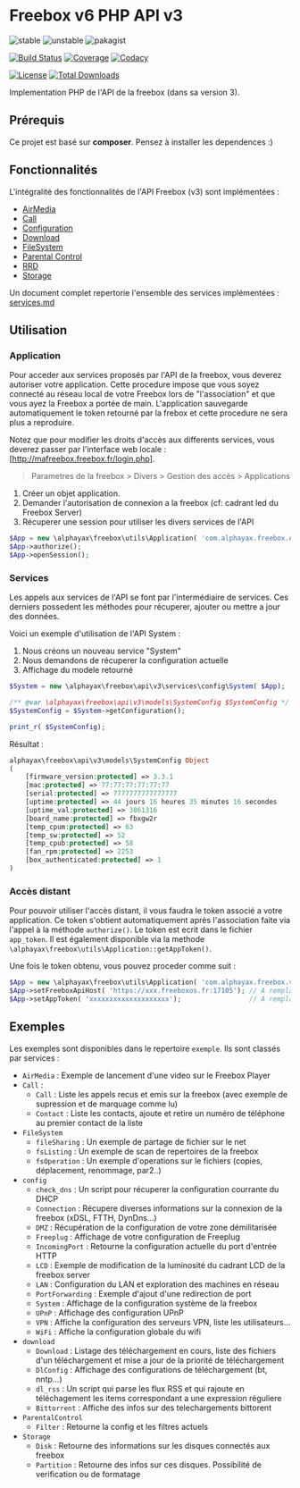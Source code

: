 
# Freebox v6 PHP API v3

![stable](https://poser.pugx.org/alphayax/freebox_api_php/v/stable)
![unstable](https://poser.pugx.org/alphayax/freebox_api_php/v/unstable)
![pakagist](https://img.shields.io/packagist/v/alphayax/freebox_api_php.svg)

[![Build Status](https://travis-ci.org/alphayax/freebox_api_php.svg?branch=master)](https://travis-ci.org/alphayax/freebox_api_php)
[![Coverage](https://api.codacy.com/project/badge/Coverage/f3569cf671f04b8ab6d699be3fd011e5)](https://www.codacy.com/app/alphayax/freebox_api_php?utm_source=github.com&amp;utm_medium=referral&amp;utm_content=alphayax/freebox_api_php&amp;utm_campaign=Badge_Coverage)
[![Codacy](https://api.codacy.com/project/badge/Grade/f3569cf671f04b8ab6d699be3fd011e5)](https://www.codacy.com/app/alphayax/freebox_api_php?utm_source=github.com&amp;utm_medium=referral&amp;utm_content=alphayax/freebox_api_php&amp;utm_campaign=Badge_Grade)

[![License](https://poser.pugx.org/alphayax/freebox_api_php/license)](https://packagist.org/packages/alphayax/freebox_api_php)
[![Total Downloads](https://poser.pugx.org/alphayax/freebox_api_php/downloads)](https://packagist.org/packages/alphayax/freebox_api_php)


Implementation PHP de l'API de la freebox (dans sa version 3).

## Prérequis

Ce projet est basé sur **composer**. 
Pensez à installer les dependences :)

## Fonctionnalités

L'intégralité des fonctionnalités de l'API Freebox (v3) sont implémentées :

- [AirMedia](docs/services/AirMedia/AirMedia.md)
- [Call](docs/services/Call/Call.md)
- [Configuration](docs/services/config/config.md)
- [Download](docs/services/download/download.md)
- [FileSystem](docs/services/FileSystem/FileSystem.md)
- [Parental Control](docs/services/ParentalControl/ParentalControl.md)
- [RRD](docs/services/RRD/RRD.md)
- [Storage](docs/services/Storage/Storage.md)

Un document complet repertorie l'ensemble des services implémentées : [services.md](docs/services/services.md)

## Utilisation

### Application

Pour acceder aux services proposés par l'API de la freebox, vous deverez 
autoriser votre application. Cette procedure impose que vous soyez connecté 
au réseau local de votre Freebox lors de "l'association" et que vous ayez la
Freebox a portée de main. L'application sauvegarde automatiquement le token 
retourné par la frebox et cette procedure ne sera plus a reproduire.
 
Notez que pour modifier les droits d'accès aux differents services, vous deverez 
passer par l'interface web locale : [http://mafreebox.freebox.fr/login.php].

> Parametres de la freebox > Divers > Gestion des accès > Applications


1. Créer un objet application. 
2. Demander l'autorisation de connexion a la freebox (cf: cadrant led du Freebox Server)
3. Récuperer une session pour utiliser les divers services de l'API

```php
$App = new \alphayax\freebox\utils\Application( 'com.alphayax.freebox.example', 'Freebox PHP API Exemple', '0.0.1');
$App->authorize();
$App->openSession();
```

### Services
Les appels aux services de l'API se font par l'intermédiaire de services.
Ces derniers possedent les méthodes pour récuperer, ajouter ou mettre a jour des données.

Voici un exemple d'utilisation de l'API System :

1. Nous créons un nouveau service "System"
2. Nous demandons de récuperer la configuration actuelle
3. Affichage du modele retourné
 
```php
$System = new \alphayax\freebox\api\v3\services\config\System( $App);

/** @var \alphayax\freebox\api\v3\models\SystemConfig $SystemConfig */
$SystemConfig = $System->getConfiguration();

print_r( $SystemConfig);
```

Résultat : 
```php
alphayax\freebox\api\v3\models\SystemConfig Object
(
    [firmware_version:protected] => 3.3.1
    [mac:protected] => 77:77:77:77:77:77
    [serial:protected] => 7777777777777777
    [uptime:protected] => 44 jours 16 heures 35 minutes 16 secondes
    [uptime_val:protected] => 3861316
    [board_name:protected] => fbxgw2r
    [temp_cpum:protected] => 63
    [temp_sw:protected] => 52
    [temp_cpub:protected] => 58
    [fan_rpm:protected] => 2253
    [box_authenticated:protected] => 1
)
```

### Accès distant

Pour pouvoir utiliser l'accès distant, il vous faudra le token associé a votre application. 
Ce token s'obtient automatiquement après l'association faite via l'appel à la méthode `authorize()`. 
Le token est ecrit dans le fichier `app_token`. Il est également disponible via la methode `\alphayax\freebox\utils\Application::getAppToken()`. 

Une fois le token obtenu, vous pouvez proceder comme suit : 

```php
$App = new \alphayax\freebox\utils\Application( 'com.alphayax.freebox.version', 'Freebox PHP API Example (Version)', '1.0.0');
$App->setFreeboxApiHost( 'https://xxx.freeboxos.fr:17105'); // A remplacer par votre host
$App->setAppToken( 'xxxxxxxxxxxxxxxxxxxx');                 // A remplacer par votre token
```

## Exemples

Les exemples sont disponibles dans le repertoire `exemple`. Ils sont classés par services :
- `AirMedia` : Exemple de lancement d'une video sur le Freebox Player
- `Call` : 
    - `Call` : Liste les appels recus et emis sur la freebox (avec exemple de supression et de marquage comme lu) 
    - `Contact` : Liste les contacts, ajoute et retire un numéro de téléphone au premier contact de la liste
- `FileSystem`
    - `fileSharing` : Un exemple de partage de fichier sur le net
    - `fsListing` : Un exemple de scan de repertoires de la freebox
    - `fsOperation` : Un exemple d'operations sur le fichiers (copies, déplacement, renommage, par2..)
- `config` 
    - `check_dns` : Un script pour récuperer la configuration courrante du DHCP
    - `Connection` : Récupere diverses informations sur la connexion de la freebox (xDSL, FTTH, DynDns...)
    - `DMZ` : Récupération de la configuration de votre zone démilitarisée
    - `Freeplug` : Affichage de votre configuration de Freeplug
    - `IncomingPort` : Retourne la configuration actuelle du port d'entrée HTTP
    - `LCD` : Exemple de modification de la luminosité du cadrant LCD de la freebox server
    - `LAN` : Configuration du LAN et exploration des machines en réseau
    - `PortForwarding` : Exemple d'ajout d'une redirection de port
    - `System` : Affichage de la configuration système de la freebox
    - `UPnP` : Affichage des configuration UPnP
    - `VPN` : Affiche la configuration des serveurs VPN, liste les utilisateurs...
    - `WiFi` : Affiche la configuration globale du wifi
- `download`
    - `Download` : Listage des téléchargement en cours, liste des fichiers d'un téléchargement et mise a jour de la priorité de téléchargement
    - `DlConfig` : Affichage des configurations de téléchargement (bt, nntp...)
    - `dl_rss` : Un script qui parse les flux RSS et qui rajoute en téléchagement les items correspondant a une expression réguliere
    - `Bittorrent` : Affiche des infos sur des telechargements bittorent
- `ParentalControl`
    - `Filter` : Retourne la config et les filtres actuels
- `Storage`
    - `Disk` : Retourne des informations sur les disques connectés aux freebox
    - `Partition` : Retourne des infos sur ces disques. Possibilité de verification ou de formatage
